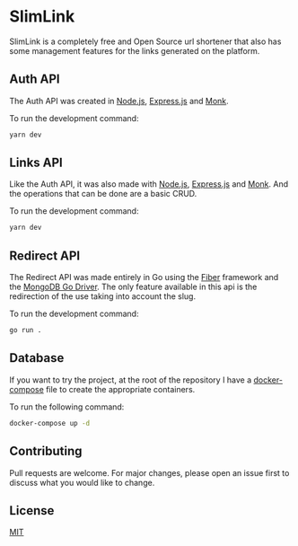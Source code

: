 # SlimLink

SlimLink is a completely free and Open Source url shortener that also has some management features for the links generated on the platform.

## Auth API

The Auth API was created in [Node.js](https://nodejs.org/en/), [Express.js](https://expressjs.com/) and [Monk](https://automattic.github.io/monk/docs/GETTING_STARTED.html).

To run the development command:

```bash
yarn dev
```

## Links API

Like the Auth API, it was also made with [Node.js](https://nodejs.org/en/), [Express.js](https://expressjs.com/) and [Monk](https://automattic.github.io/monk/docs/GETTING_STARTED.html). And the operations that can be done are a basic CRUD.

To run the development command:

```bash
yarn dev
```

## Redirect API

The Redirect API was made entirely in Go using the [Fiber](https://gofiber.io/) framework and the [MongoDB Go Driver](https://github.com/mongodb/mongo-go-driver). The only feature available in this api is the redirection of the use taking into account the slug.

To run the development command:

```bash
go run .
```

## Database

If you want to try the project, at the root of the repository I have a [docker-compose](https://docs.docker.com/compose/) file to create the appropriate containers.

To run the following command:

```bash
docker-compose up -d
```

## Contributing
Pull requests are welcome. For major changes, please open an issue first to discuss what you would like to change.

## License
[MIT](https://choosealicense.com/licenses/mit/)
